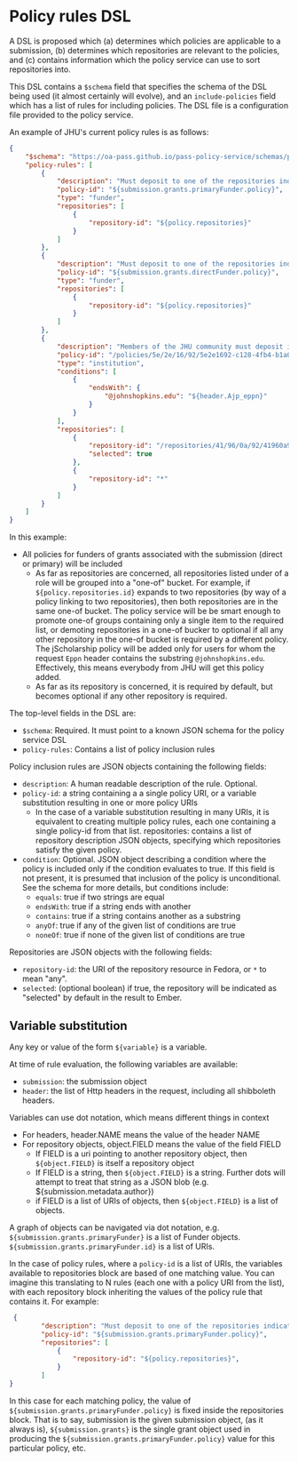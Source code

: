# Policy rules DSL

A DSL is proposed which (a) determines which policies are applicable to a submission, (b) determines which repositories are relevant to the policies, and (c) contains information which the policy service can use to sort repositories into.

This DSL contains a `$schema` field that specifies the schema of the DSL being used (it almost certainly will evolve), and an `include-policies` field which has a list of rules for including policies.  The DSL file is a configuration file provided to the policy service.

An example of JHU's current policy rules is as follows:

```json
{
    "$schema": "https://oa-pass.github.io/pass-policy-service/schemas/policy_config_1.0.json",
    "policy-rules": [
        {
            "description": "Must deposit to one of the repositories indicated by primary funder",
            "policy-id": "${submission.grants.primaryFunder.policy}",
            "type": "funder",
            "repositories": [
                {
                    "repository-id": "${policy.repositories}"
                }
            ]
        },
        {
            "description": "Must deposit to one of the repositories indicated by direct funder",
            "policy-id": "${submission.grants.directFunder.policy}",
            "type": "funder",
            "repositories": [
                {
                    "repository-id": "${policy.repositories}"
                }
            ]
        },
        {
            "description": "Members of the JHU community must deposit into JScholarship, or some other repository.",
            "policy-id": "/policies/5e/2e/16/92/5e2e1692-c128-4fb4-b1a0-95c0e355defd",
            "type": "institution",
            "conditions": [
                {
                    "endsWith": {
                        "@johnshopkins.edu": "${header.Ajp_eppn}"
                    }
                }
            ],
            "repositories": [
                {
                    "repository-id": "/repositories/41/96/0a/92/41960a92-d3f8-4616-86a6-9e9cadc1a269",
                    "selected": true
                },
                {
                    "repository-id": "*"
                }
            ]
        }
    ]
}
```

In this example:

* All policies for funders of grants associated with the submission (direct or primary) will be included
  * As far as repositories are concerned, all repositories listed under of a role will be grouped into a "one-of" bucket.   For example, if `${policy.repositories.id}` expands to two repositories (by way of a policy linking to two repositories), then both repositories are in the same one-of bucket.  The policy service will be be smart enough to promote one-of groups containing only a single item to the required list, or demoting repositories in a one-of bucker to optional if all any other repository in the one-of bucket is required by a different policy. The jScholarship policy will be added only for users for whom the request `Eppn` header contains the substring `@johnshopkins.edu`.  Effectively, this means everybody from JHU will get this policy added.
  * As far as its repository is concerned, it is required by default, but becomes optional if any other repository is required.

The top-level fields in the DSL are:

* `$schema`:  Required.  It must point to a known JSON schema for the policy service DSL
* `policy-rules`:  Contains a list of policy inclusion rules

Policy inclusion rules are JSON objects containing the following fields:

* `description`:  A human readable description of the rule.  Optional.
* `policy-id`:  a string containing a a single policy URI, or a variable substitution resulting in one or more policy URIs
  * In the case of a variable substitution resulting in many URIs, it is equivalent to creating multiple policy rules, each one containing a single policy-id from that list.
repositories:  contains a list of repository description JSON objects, specifying which repositories satisfy the given policy.
* `condition`:  Optional.  JSON object describing a condition where the policy is included only if the condition evaluates to true.  If this field is not present, it is presumed that inclusion of the policy is unconditional.  See the schema for more details, but conditions include:
  * `equals`: true if two strings are equal
  * `endsWith`: true if a string ends with another
  * `contains`: true if a string contains another as a substring
  * `anyOf`: true if any of the given list of conditions are true
  * `noneOf`: true if none of the given list of conditions are true

Repositories are JSON objects with the following fields:

* `repository-id`: the URI of the repository resource in Fedora, or `*` to mean "any".
* `selected`:  (optional boolean) if true, the repository will be indicated as "selected" by default in the result to Ember.

## Variable substitution

Any key or value of the form `${variable}` is a variable.

At time of rule evaluation, the following variables are available:

* `submission`:  the submission object
* `header`:  the list of Http headers in the request, including all shibboleth headers.

Variables can use dot notation, which means different things in context

* For headers, header.NAME means the value of the header NAME
* For repository objects, object.FIELD means the value of the field FIELD
  * If FIELD is a uri pointing to another repository object, then `${object.FIELD}` is itself a repository object
  * If FIELD is a string, then `${object.FIELD}` is a string.  Further dots will attempt to treat that string as a JSON blob (e.g. ${submission.metadata.author})
  * if FIELD is a list of URIs  of objects, then `${object.FIELD}` is a list of objects.

A graph of objects can be navigated via dot notation, e.g. `${submission.grants.primaryFunder}` is a list of Funder objects.  `${submission.grants.primaryFunder.id}` is a list of URIs.

In the case of policy rules, where a `policy-id` is a list of URIs, the variables available to repositories block are based of one matching value.  You can imagine this translating to N rules (each one with a policy URI from the list), with each repository block inheriting the values of the policy rule that contains it.  For example:

```json
 {
        "description": "Must deposit to one of the repositories indicated by primary funder",
        "policy-id": "${submission.grants.primaryFunder.policy}",
        "repositories": [
            {
                "repository-id": "${policy.repositories}",
            }
        ]
}
```

In this case for each matching policy, the value of `${submission.grants.primaryFunder.policy}` is fixed inside the repositories block.  That is to say, submission is the given submission object, (as it always is), `${submission.grants}` is the single grant object used in producing the `${submission.grants.primaryFunder.policy}` value for this particular policy, etc.
